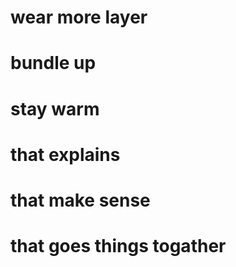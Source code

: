 # wear more layer 
# bundle up
# stay warm
# that explains
# that make sense
# that goes things togather
